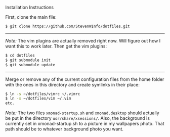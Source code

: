 Installation Instructions

First, clone the main file:

```bash
$ git clone https://github.com/StevenWInfo/dotfiles.git
```

---
*Note:* The vim plugins are actually removed right now. Will figure out how I want this to work later.
Then get the vim plugins:

```bash
$ cd dotfiles
$ git submodule init
$ git submodule update
```
---

Merge or remove any of the current configuration files from the home folder with the ones in this directory and create symlinks in their place:

```bash
$ ln -s ~/dotfiles/vimrc ~/.vimrc
$ ln -s ~/dotfiles/vim ~/.vim
etc.
```

*Note:* The two files `xmonad-startup.sh` and `xmonad.desktop` should actually be put in the directory `usr/share/xsessions/`. Also, the background is currently set in xmonad-startup.sh to a picture in my wallpapers photo. That path should be to whatever background photo you want.
